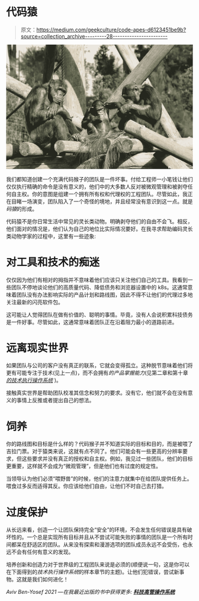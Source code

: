 # 代码猿

> 原文：<https://medium.com/geekculture/code-apes-d6123451be9b?source=collection_archive---------28----------------------->

![](img/8cdea4373d87fac4b8e2b48d9949623e.png)

我们都知道创建一个充满代码猴子的团队是一件坏事。付给工程师一小笔钱让他们仅仅执行精确的命令是没有意义的，他们中的大多数人反对被微观管理和被剥夺任何自主权。你的意图是组建一个拥有所有权和代理权的工程团队。尽管如此，我正在目睹一场演变，团队陷入了一个奇怪的境地，并且经常没有意识到这一点。就是*码猿*的形成。

代码猿不是你日常生活中常见的灵长类动物。明确剥夺他们的自由不会飞。相反，他们面对的情况是，他们认为自己的地位比实际情况要好。在我寻求帮助编码灵长类动物学家的过程中，这里有一些迹象:

# 对工具和技术的痴迷

仅仅因为他们有相对的拇指并不意味着他们应该只关注他们自己的工具。我看到一些团队不停地谈论他们的高质量代码、降低债务和浏览器设置中的 k8s。这通常意味着团队没有办法影响实际的产品计划和路线图，因此不得不让他们的代理过多地关注最新的闪亮软件包。

这可能让人觉得团队在做有价值的、聪明的事情。毕竟，没有人会说积累科技债务是一件好事。尽管如此，这通常意味着团队正在沿着阻力最小的道路前进。

# 远离现实世界

如果团队与公司的客户没有真正的联系，它就会变得孤立。这种脱节意味着他们将更有可能专注于技术(见上一点)，而不会拥有*的产品掌握能力*(见第二章和第十章 [*的技术执行操作系统*](https://techexecutiveoperatingsystem.com) )。

接触真实世界是帮助团队校准其信念和努力的要求。没有它，他们就不会在没有意义的事情上反推或者提出自己的想法。

# 饲养

你的路线图和目标是什么样的？代码猴子并不知道实际的目标和目的，而是被喂了吉拉门票。对于猿类来说，这就有点不同了。他们可能会有一些更高的分辨率要求，但这些要求并没有真正的授权和自主权。例如，我见过一些团队，他们的目标更重要，这样就不会成为“微观管理”，但是他们也有过度的规定性。

当领导认为他们必须“喂野兽”的时候，他们的注意力就集中在给团队提供任务上。喂食过多反而适得其反。你应该给他们自由，让他们不时自己去打猎。

# 过度保护

从长远来看，创造一个让团队保持完全“安全”的环境，不会发生任何错误是具有破坏性的。一个总是实现所有目标并且从不尝试可能失败的事情的团队是一个所有时间都呆在舒适区的团队。从来没有探索和漫游选项的团队成员永远不会受伤，也永远不会有任何有意义的发现。

培养创新和创造力对于世界级的工程团队来说是必须的(顺便说一句，这是你可以在下面得到的*技术执行操作系统*的样本章节的主题)。让他们犯错误，尝试新事物。这就是我们如何进化！

*Aviv Ben-Yosef 2021 —在我最近出版的书中获得更多:* [***科技高管操作系统***](https://techexecutiveoperatingsystem.com/)